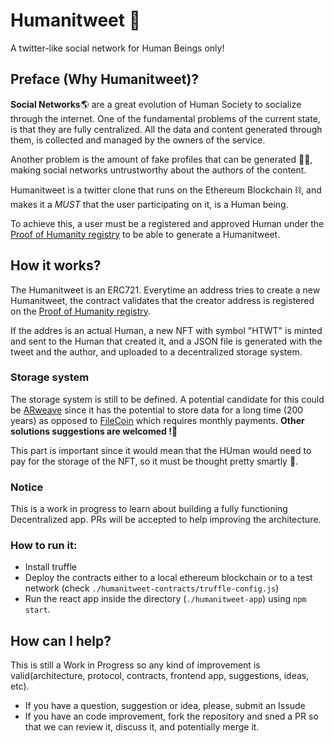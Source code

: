 # Humanitweet 🐤
A twitter-like social network for Human Beings only!

## Preface  (Why Humanitweet)?
**Social Networks**🌎 are a great evolution of Human Society to socialize through the internet. One of the fundamental problems of the current state, is that they are fully centralized. All the data and content generated through them, is collected and managed by the owners of the service.

Another problem is the amount of fake profiles that can be generated 🦹‍♂️, making social networks untrustworthy about the authors of the content.

Humanitweet is a twitter clone that runs on the Ethereum Blockchain ⛓️, and makes it a *MUST* that the user participating on it, is a Human being.

To achieve this, a user must be a registered and approved Human under the [Proof of Humanity registry](https://www.proofofhumanity.id/) to be able to generate a Humanitweet.

## How it works?
The Humanitweet is an ERC721. Everytime an address tries to create a new Humanitweet, the contract validates that the creator address is registered on the [Proof of Humanity registry](https://www.proofofhumanity.id/).

If the addres is an actual Human, a new NFT with symbol "HTWT" is minted and sent to the Human that created it, and a JSON file is generated with the tweet and the author, and uploaded to a decentralized storage system.

### Storage system
The storage system is still to be defined. A potential candidate for this could be [ARweave](https://www.arweave.org/) since it has the potential to store data for a long time (200 years) as opposed to [FileCoin](https://filecoin.io/) which requires monthly payments. **Other solutions suggestions are welcomed !🙌**

This part is important since it would mean that the HUman would need to pay for the storage of the NFT, so it must be thought pretty smartly 🧠.

###  Notice
This is a work in progress to learn about building a fully functioning Decentralized app.
PRs will be accepted to help improving the architecture.

### How to run it:
- Install truffle
- Deploy the contracts either to a local ethereum blockchain or to a test network (check `./humanitweet-contracts/truffle-config.js`)
- Run the react app inside the directory (`./humanitweet-app`) using `npm start`.

## How can I help?
This is still a Work in Progress so any kind of improvement is valid(architecture, protocol, contracts, frontend app, suggestions, ideas, etc).

- If you have a question, suggestion or idea, please, submit an Issude
- If you have an code improvement, fork the repository and sned a PR so that we can review it, discuss it, and potentially merge it.
